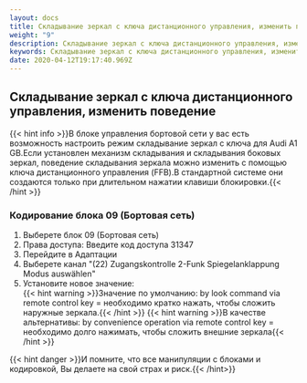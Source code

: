 ```yaml
---
layout: docs
title: Складывание зеркал с ключа дистанционного управления, изменить поведение
weight: "9"
description: Складывание зеркал с ключа дистанционного управления, изменить поведение
keywords: Складывание зеркал с ключа дистанционного управления, изменить поведение
date: 2020-04-12T19:17:40.969Z
---
```

## Складывание зеркал с ключа дистанционного управления, изменить поведение

{{< hint info >}}В блоке управления бортовой сети у вас есть возможность настроить режим складывание зеркал с ключа для Audi A1 GB.Если установлен механизм складывания и складывания боковых зеркал, поведение складывания зеркала можно изменить с помощью ключа дистанционного управления (FFB).В стандартной системе они создаются только при длительном нажатии клавиши блокировки.{{< /hint >}}

### **Кодирование блока 09 (Бортовая сеть)**

1. Выберете блок 09 (Бортовая сеть)
2. Права доступа: Введите код доступа 31347
3. Перейдите в Адаптации
4. Выберете канал "(22) Zugangskontrolle 2-Funk Spiegelanklappung Modus auswählen"
5. Установите новое значение:\
{{< hint warning >}}Значение по умолчанию: by look command via remote control key = необходимо кратко нажать, чтобы сложить наружные зеркала.{{< /hint >}}
{{< hint warning >}}В качестве альтернативы: by convenience operation via remote control key = необходимо долго нажимать, чтобы сложить внешние зеркала{{< /hint >}} 

{{< hint danger >}}И помните, что все манипуляции с блоками и кодировкой, Вы делаете на свой страх и риск.{{< /hint>}}